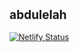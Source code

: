 ## abdulelah
[![Netlify Status](https://api.netlify.com/api/v1/badges/251e83d3-e92a-4a0d-ad60-cb3def5626a6/deploy-status)](https://app.netlify.com/sites/abdulelahxd/deploys)
